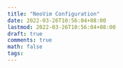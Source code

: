 ```yaml
---
title: "NeoVim Configuration"
date: 2022-03-26T10:56:04+08:00
lastmod: 2022-03-26T10:56:04+08:00
draft: true
comments: true
math: false
tags:
---
```


